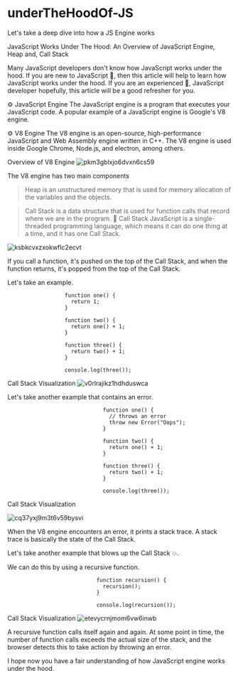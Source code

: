 # underTheHoodOf-JS
Let's take a deep dive into how a JS Engine works 

JavaScript Works Under The Hood: An Overview of JavaScript Engine, Heap and, Call Stack

Many JavaScript developers don't know how JavaScript works under the hood. If you are new to JavaScript 👶, then this article will help to learn how JavaScript works under the hood. If you are an experienced 👴, JavaScript developer hopefully, this article will be a good refresher for you.

⚙️ JavaScript Engine
The JavaScript engine is a program that executes your JavaScript code. A popular example of a JavaScript engine is Google's V8 engine.

⚙️ V8 Engine
The V8 engine is an open-source, high-performance JavaScript and Web Assembly engine written in C++. The V8 engine is used inside Google Chrome, Node.js, and electron, among others.

Overview of V8 Engine
![pkm3gblxjo6dvxn6cs59](https://user-images.githubusercontent.com/32735357/80788313-63989f00-8ba6-11ea-89f4-cc1da7c7f4c3.png)


The V8 engine has two main components

>Heap is an unstructured memory that is used for memory allocation of the variables and the objects.

>Call Stack is a data structure that is used for function calls that record where we are in the program.
🥞 Call Stack
JavaScript is a single-threaded programming language, which means it can do one thing at a time, and it has one Call Stack.

![ksbkcvxzxokwflc2ecvt](https://user-images.githubusercontent.com/32735357/80788398-993d8800-8ba6-11ea-8d20-a01eefd7b552.png)


If you call a function, it's pushed on the top of the Call Stack, and when the function returns, it's popped from the top of the Call Stack.

Let's take an example.

                      function one() {
                        return 1;
                      }

                      function two() {
                        return one() + 1;
                      }

                      function three() {
                        return two() + 1;
                      }

                      console.log(three());

Call Stack Visualization
![v0rlrajikz1hdhduswca](https://user-images.githubusercontent.com/32735357/80788453-c7bb6300-8ba6-11ea-8577-885dc6f50f4c.gif)

Let's take another example that contains an error.


                                  function one() {
                                    // throws an error
                                    throw new Error("Oops");
                                  }

                                  function two() {
                                    return one() + 1;
                                  }

                                  function three() {
                                    return two() + 1;
                                  }

                                  console.log(three());

Call Stack Visualization

![cq37yxj9m3t6v59bysvi](https://user-images.githubusercontent.com/32735357/80788493-ed486c80-8ba6-11ea-82f1-236a5343a287.gif)

When the V8 engine encounters an error, it prints a stack trace. A stack trace is basically the state of the Call Stack.

Let's take another example that blows up the Call Stack 💥.

We can do this by using a recursive function.

                                function recursion() {
                                  recursion();
                                }

                                console.log(recursion());


Call Stack Visualization
![etevycrnjmom6vw6inwb](https://user-images.githubusercontent.com/32735357/80791781-57b1da80-8bb0-11ea-83da-cf829f963515.gif)

A recursive function calls itself again and again. At some point in time, the number of function calls exceeds the actual size of the stack, and the browser detects this to take action by throwing an error.

I hope now you have a fair understanding of how JavaScript engine works under the hood.



